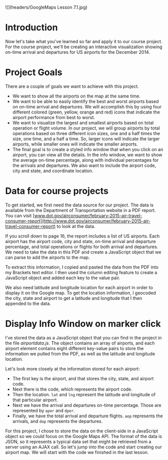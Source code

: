 ![](headers/GoogleMaps Lesson 7.1.jpg)
# Introduction

Now let's take what you've learned so far and apply it to our course project. For the course project, we'll be creating an interactive visualization showing on-time arrival and departures for US airports for the December 2014.

# Project Goals

There are a couple of goals we want to achieve with this project.

* We want to show all the airports on the map at the same time.
* We want to be able to easily identify the best and worst airports based on on-time arrival and departures. We will accomplish this by using four different colored (green, yellow, orange and red) icons that indicate the airport performance from best to worst.
* We want to visualize the largest and smallest airports based on total operation or flight volume. In our project, we will group airports by total operations based on three different icon sizes, one and a half times the size, one time, and a half a time. So, larger icons will indicate the larger airports, while smaller ones will indicate the smaller airports.
* The final goal is to create a styled info window that when you click on an airport, you can view all the details. In the info window, we want to show the average on-time percentage, along with individual percentages for the arrivals and departures. We also want to include the airport code, city and state, and coordinate location.

# Data for course projects

To get started, we first need the data source for our project. The data is available from the Department of Transportation website in a PDF report. You can visit [www.dot.gov/airconsumer/february-2015-air-travel-consumer-report](http://www.dot.gov/airconsumer/february-2015-air-travel-consumer-report) to look at the data.

If you scroll down to page 16, the report includes a list of US airports. Each airport has the airport code, city and state, on-time arrival and departure percentage, and total operations or flights for both arrival and departures. We need to take the data in this PDF and create a JavaScript object that we can parse to add the airports to the map.

To extract this information, I copied and pasted the data from the PDF into my Brackets text editor. I then used the column editing feature to create a JavaScript object and added each key to the value pair.

We also need latitude and longitude location for each airport in order to display it on the Google map. To get the location information, I geocoded the city, state and airport to get a latitude and longitude that I then appended to the data.

# Display Info Window on marker click

I've stored the data as a JavaScript object that you can find in the project in the file *airportdata.js*. The object contains an array of airports, and each airport element contains eight different key-value pairs to store the information we pulled from the PDF, as well as the latitude and longitude location.

Let's look more closely at the information stored for each airport:

* The first key is the airport, and that stores the city, state, and airport code.
* Next there is the code, which represents the airport code.
* Then the location. `lat` and `lng` represent the latitude and longitude of that particular airport.
* Next we have the arrival and departures on-time percentage. Those are represented by `aper` and `dper`.
* Finally, we have the total arrival and departure flights. `aop` represents the arrivals, and `dop` represents the departures.

For this project, I chose to store the data on the client-side in a JavaScript object so we could focus on the Google Maps API. The format of the data is JSON, so it represents a typical data set that might be retrieved from a server using an AJAX call. So let's jump into the code and start creating our airport map. We will start with the code we finished in the last lesson.